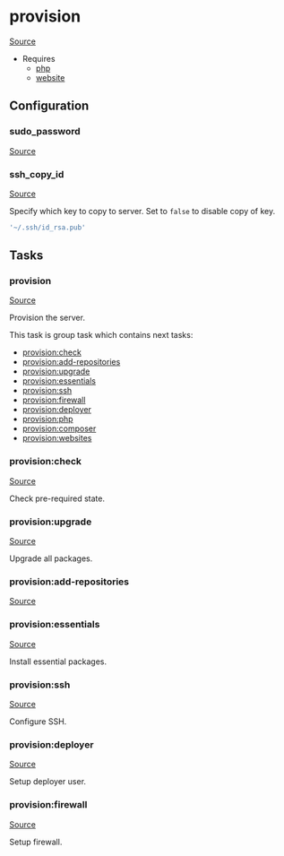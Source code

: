 <!-- DO NOT EDIT THIS FILE! -->
<!-- Instead edit recipe/provision/provision.php -->
<!-- Then run bin/docgen -->

# provision

[Source](/recipe/provision.php)



* Requires
  * [php](/docs/recipe/provision/php.md)
  * [website](/docs/recipe/provision/website.md)

## Configuration
### sudo_password
[Source](https://github.com/deployphp/deployer/blob/master/recipe/provision/provision.php#L91)





### ssh_copy_id
[Source](https://github.com/deployphp/deployer/blob/master/recipe/provision/provision.php#L101)

Specify which key to copy to server.
Set to `false` to disable copy of key.

```php title="Default value"
'~/.ssh/id_rsa.pub'
```



## Tasks

### provision
[Source](https://github.com/deployphp/deployer/blob/master/recipe/provision/provision.php#L13)

Provision the server.




This task is group task which contains next tasks:
* [provision:check](/docs/recipe/provision/provision.md#provisioncheck)
* [provision:add-repositories](/docs/recipe/provision/provision.md#provisionadd-repositories)
* [provision:upgrade](/docs/recipe/provision/provision.md#provisionupgrade)
* [provision:essentials](/docs/recipe/provision/provision.md#provisionessentials)
* [provision:ssh](/docs/recipe/provision/provision.md#provisionssh)
* [provision:firewall](/docs/recipe/provision/provision.md#provisionfirewall)
* [provision:deployer](/docs/recipe/provision/provision.md#provisiondeployer)
* [provision:php](/docs/recipe/provision/php.md#provisionphp)
* [provision:composer](/docs/recipe/provision/php.md#provisioncomposer)
* [provision:websites](/docs/recipe/provision/website.md#provisionwebsites)


### provision:check
[Source](https://github.com/deployphp/deployer/blob/master/recipe/provision/provision.php#L27)

Check pre-required state.




### provision:upgrade
[Source](https://github.com/deployphp/deployer/blob/master/recipe/provision/provision.php#L43)

Upgrade all packages.




### provision:add-repositories
[Source](https://github.com/deployphp/deployer/blob/master/recipe/provision/provision.php#L48)






### provision:essentials
[Source](https://github.com/deployphp/deployer/blob/master/recipe/provision/provision.php#L55)

Install essential packages.




### provision:ssh
[Source](https://github.com/deployphp/deployer/blob/master/recipe/provision/provision.php#L81)

Configure SSH.




### provision:deployer
[Source](https://github.com/deployphp/deployer/blob/master/recipe/provision/provision.php#L104)

Setup deployer user.




### provision:firewall
[Source](https://github.com/deployphp/deployer/blob/master/recipe/provision/provision.php#L147)

Setup firewall.




